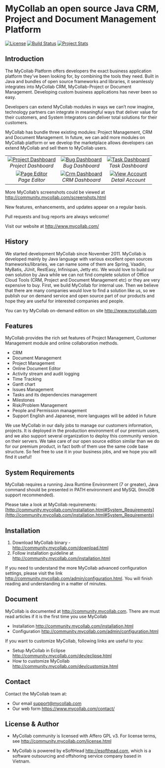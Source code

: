 # MyCollab an open source Java CRM, Project and Document Management Platform
[![License](http://img.shields.io/badge/License-GPL-orange.svg)](http://www.gnu.org/copyleft/gpl.html) [![Build Status](https://travis-ci.org/esofthead/mycollab.svg?branch=master)](https://travis-ci.org/esofthead/mycollab) [![Project Stats](https://www.openhub.net/p/mycollab/widgets/project_thin_badge.gif)](https://www.openhub.net/p/mycollab)

## Introduction
The MyCollab Platform offers developers the exact business application platform they’ve been looking for, by combining the tools they need. Built in Java and bundles of open source frameworks and libraries, it seamlessly integrates into MyCollab CRM, MyCollab-Project or Document Management. Developing custom business applications has never been so easy.

Developers can extend MyCollab modules in ways we can’t now imagine, technology partners can integrate in meaningful ways that deliver value for their customers, and System Integrators can deliver total solutions for their customers.

MyCollab has bundle three existing modules: Project Management, CRM and Document Management. In future, we can add more modules on MyCollab platform or we develop the marketplace allows developers can extend MyCollab and sell them to MyCollab users.

<table>
  <tr>
    <td align="center">
      <a href="https://farm4.staticflickr.com/3837/14952300710_dd5b36cf87_o.png" target="_blank" title="Project Dashboard">
        <img src="https://farm4.staticflickr.com/3837/14952300710_af0a265c03_m.jpg" alt="Project Dashboard">
      </a>
      <br />
      <em>Project Dashboard</em>
    </td>
    <td align="center">
      <a href="https://farm4.staticflickr.com/3837/14952463917_591a14217a_o.png" target="_blank" title="Bug Dashboard">
        <img src="https://farm4.staticflickr.com/3837/14952463917_a837822673_m.jpg" alt="Bug Dashboard">
      </a>
      <br />
      <em>Bug Dashboard</em>
    </td>
    <td align="center">
      <a href="https://farm4.staticflickr.com/3857/15138957105_30c1ca1212_o.png" target="_blank" title="Task Dashboard">
        <img src="https://farm4.staticflickr.com/3857/15138957105_8803049194_m.jpg" alt="Task Dashboard">
      </a>
      <br />
      <em>Task Dashboard</em>
    </td>
  </tr>
  <tr>
    <td align="center">
      <a href="https://farm4.staticflickr.com/3919/14952575038_f6b2275750_o.png" target="_blank" title="Page Editor">
        <img src="https://farm4.staticflickr.com/3919/14952575038_ee1de254df_m.jpg" alt="Page Editor">
      </a>
      <br />
      <em>Page Editor</em>
    </td>
    <td align="center">
      <a href="https://farm4.staticflickr.com/3879/14967195719_502c90f617_o.png" target="_blank" title="Crm Dashboard">
        <img src="https://farm4.staticflickr.com/3879/14967195719_04118a461b_m.jpg" alt="Crm Dashboard">
      </a>
      <br />
      <em>CRM Dashboard</em>
    </td>
    <td align="center">
      <a href="https://farm6.staticflickr.com/5590/14952153828_ccde9dd6ba_o.png" target="_blank" title="View Account">
        <img src="https://farm6.staticflickr.com/5590/14952153828_11ba7e64f0_m.jpg" alt="View Account">
      </a>
      <br />
      <em>Detail Account</em>
    </td>
  </tr>
</table>

More MyCollab’s screenshots could be viewed at http://community.mycollab.com/screenshots.html

New features, enhancements, and updates appear on a regular basis.

Pull requests and bug reports are always welcome!

Visit our website at http://www.mycollab.com/

## History
We started development MyCollab since November 2011. MyCollab is developed mainly by Java language with various excellent open sources frameworks/libraries, we can name some of them are Spring, Vaadin, MyBatis, JUnit, RestEasy, Infinispan, Jetty etc. We would love to build our own solution by Java while we can not find complete solution of Office Cloud Tools (CRM, Project and Document Management etc) or they are very expensive to buy. First, we build MyCollab for internal use. Then we believe that there are many companies would love to find a solution like us, so we publish our on demand service and open source part of our products and hope they are useful for interested companies and people.

You can try MyCollab on-demand edition on site http://www.mycollab.com

## Features
MyCollab provides the rich set features of Project Management, Customer Management module and online collaboration methods.
  * CRM
  * Document Management
  * Project Management
  * Online Document Editor
  * Activity stream and audit logging
  * Time Tracking
  * Gantt chart
  * Issues Management
  * Tasks and its dependencies management
  * Milestones
  * Risk/Problem Management
  * People and Permission management
  * Support English and Japanese, more languages will be added in future

We use MyCollab in our daily jobs to manage our customers information, projects. It is deployed in the production environment of our premium users, and we also support several organization to deploy this community version on their servers. We take care of our open source edition similar than we do for our premium product, in fact both of them use the same code base structure. So feel free to use it in your business jobs, and we hope you will find it useful!

## System Requirements
MyCollab requires a running Java Runtime Environment (7 or greater), Java command should be presented in PATH environment and MySQL (InnoDB support recommended).

Please take a look at MyCollab requirements:
    [http://community.mycollab.com/installation.html#System_Requirements](http://community.mycollab.com/installation.html#System_Requirements)

## Installation
1. Download MyCollab binary - http://community.mycollab.com/download.html
2. Follow installation guideline at http://community.mycollab.com/installation.html

If you need to understand the more MyCollab advanced configuration settings, please visit the link http://community.mycollab.com/admin/configuration.html. You will finish reading and understanding in a matter of minutes.

## Document
MyCollab is documented at http://community.mycollab.com. There are must read articles if it is the first time you use MyCollab
* Installation http://community.mycollab.com/installation.html
* Configuration http://community.mycollab.com/admin/configuration.html

If you want to customize MyCollab, following links are useful to you:
* Setup MyCollab in Eclipse http://community.mycollab.com/dev/eclipse.html
* How to customize MyCollab http://community.mycollab.com/dev/customize.html

## Contact
Contact the MyCollab team at:
* Our email support@mycollab.com
* Our web form https://www.mycollab.com/contact/

## License & Author

* MyCollab community is licensed with Affero GPL v3. For license terms, see http://community.mycollab.com/license.html

* MyCollab is powered by eSoftHead http://esofthead.com, which is a software outsourcing and offshoring service company based in Vietnam.
